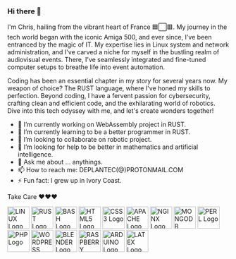 ### Hi there 👋
I'm Chris, hailing from the vibrant heart of France 🟦⬜🟥. My journey in the tech world began with the iconic Amiga 500, and ever since, I've been entranced by the magic of IT. My expertise lies in Linux system and network administration, and I've carved a niche for myself in the bustling realm of audiovisual events. There, I've seamlessly integrated and fine-tuned computer setups to breathe life into event automation.

Coding has been an essential chapter in my story for several years now. My weapon of choice? The RUST language, where I've honed my skills to perfection. Beyond coding, I have a fervent passion for cybersecurity, crafting clean and efficient code, and the exhilarating world of robotics. Dive into this tech odyssey with me, and let's create wonders together!
<!--
**DEPLANTEC/DEPLANTEC** is a ✨ _special_ ✨ repository because its `README.md` (this file) appears on your GitHub profile.

Here are some ideas to get you started:
-->
- 🔭 I’m currently working on WebAssembly project in RUST.
- 🌱 I’m currently learning to be a better programmer in RUST.
- 👯 I’m looking to collaborate on robotic project.
- 🤔 I’m looking for help to be better in mathematics and artificial intelligence.
- 💬 Ask me about ... anythings.
- 📫 How to reach me: DEPLANTEC(@)PROTONMAIL.COM
- ⚡ Fun fact: I grew up in Ivory Coast.

Take Care ❤❤❤
<p>
 <img src="https://cdn.jsdelivr.net/gh/devicons/devicon/icons/linux/linux-original.svg" width="50" height="50" alt="LINUX Logo"/>        
 <img src="https://cdn.jsdelivr.net/gh/devicons/devicon/icons/rust/rust-plain.svg" width="50" height="50" alt="RUST Logo" />
 <img src="https://cdn.jsdelivr.net/gh/devicons/devicon/icons/bash/bash-original.svg" width="50" height="50" alt="BASH Logo" />
<img src="https://cdn.jsdelivr.net/gh/devicons/devicon/icons/html5/html5-original-wordmark.svg" width="50" height="50" alt="HTML5 Logo" />
<img src="https://cdn.jsdelivr.net/gh/devicons/devicon/icons/css3/css3-original-wordmark.svg" width="50" height="50" alt="CSS3 Logo"  />
<img src="https://cdn.jsdelivr.net/gh/devicons/devicon/icons/apache/apache-original-wordmark.svg" width="50" height="50" alt="APACHE Logo" />
<img src="https://cdn.jsdelivr.net/gh/devicons/devicon/icons/nginx/nginx-original.svg" width="50" height="50" alt="NGINX Logo"/>
<img src="https://cdn.jsdelivr.net/gh/devicons/devicon/icons/mongodb/mongodb-original-wordmark.svg" width="50" height="50" alt="MONGODB Logo"/>
<img src="https://cdn.jsdelivr.net/gh/devicons/devicon/icons/perl/perl-original.svg" width="50" height="50" alt="PERL Logo" />
<img src="https://cdn.jsdelivr.net/gh/devicons/devicon/icons/php/php-original.svg" width="50" height="50" alt="PHP Logo" />
<img src="https://cdn.jsdelivr.net/gh/devicons/devicon/icons/wordpress/wordpress-plain.svg" width="50" height="50" alt="WORDPRESS Logo" />
<img src="https://cdn.jsdelivr.net/gh/devicons/devicon/icons/blender/blender-original.svg" width="50" height="50" alt="BLENDER Logo"/>
<img src="https://cdn.jsdelivr.net/gh/devicons/devicon/icons/raspberrypi/raspberrypi-original.svg"  width="50" height="50" alt="RASPBERRY Logo" />
<img src="https://cdn.jsdelivr.net/gh/devicons/devicon/icons/arduino/arduino-original-wordmark.svg" width="50" height="50" alt="ARDUINO Logo"/>
<img src="https://cdn.jsdelivr.net/gh/devicons/devicon/icons/latex/latex-original.svg" width="50" height="50" alt="LATEX Logo"/>
</p>
          

          
          
          


          
          
          

